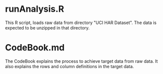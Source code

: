 
runAnalysis.R
===========
This R script, loads raw data from directory "UCI HAR Dataset". The data is expected to be unzipped in that directory.

CodeBook.md
===========
The CodeBook explains the process to achieve target data from raw data. It also explains the rows and column definitions in the target data.
